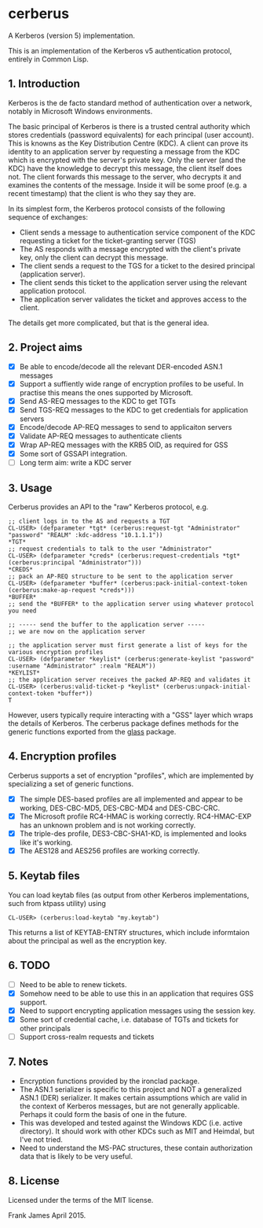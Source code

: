 # cerberus
A Kerberos (version 5) implementation.

This is an implementation of the Kerberos v5 authentication protocol, entirely in Common Lisp. 

## 1. Introduction
Kerberos is the de facto standard method of authentication over a network, notably in Microsoft Windows environments.

The basic principal of Kerberos is there is a trusted central authority which stores credentials (password equivalents)
for each principal (user account). This is knowns as the Key Distribution Centre (KDC). 
A client can prove its identity to an application server by requesting a message from the KDC 
which is encrypted with the server's private key. Only the server (and the KDC) have the knowledge to decrypt this message,
the client itself does not. The client forwards this message to the server, who decrypts it and examines 
the contents of the message. Inside it will be some proof (e.g. a recent timestamp) that the client is who they say they are. 

In its simplest form, the Kerberos protocol consists of the following sequence of exchanges:
* Client sends a message to authentication service component of the KDC requesting a ticket for the ticket-granting server (TGS)
* The AS responds with a message encrypted with the client's private key, only the client can decrypt this message.
* The client sends a request to the TGS for a ticket to the desired principal (application server).
* The client sends this ticket to the application server using the relevant application protocol. 
* The application server validates the ticket and approves access to the client.

The details get more complicated, but that is the general idea.

## 2. Project aims
- [x] Be able to encode/decode all the relevant DER-encoded ASN.1 messages 
- [x] Support a suffiently wide range of encryption profiles to be useful. In practise this means the ones supported by
Microsoft. 
- [x] Send AS-REQ messages to the KDC to get TGTs 
- [x] Send TGS-REQ messages to the KDC to get credentials for application servers
- [x] Encode/decode AP-REQ messages to send to applicaiton servers
- [x] Validate AP-REQ messages to authenticate clients
- [x] Wrap AP-REQ messages with the KRB5 OID, as required for GSS
- [x] Some sort of GSSAPI integration.
- [ ] Long term aim: write a KDC server

## 3. Usage

Cerberus provides an API to the "raw" Kerberos protocol, e.g.
```
;; client logs in to the AS and requests a TGT
CL-USER> (defparameter *tgt* (cerberus:request-tgt "Administrator" "password" "REALM" :kdc-address "10.1.1.1"))
*TGT*
;; request credentials to talk to the user "Administrator"
CL-USER> (defparameter *creds* (cerberus:request-credentials *tgt* (cerberus:principal "Administrator")))
*CREDS*
;; pack an AP-REQ structure to be sent to the application server
CL-USER> (defparameter *buffer* (cerberus:pack-initial-context-token (cerberus:make-ap-request *creds*)))
*BUFFER*
;; send the *BUFFER* to the application server using whatever protocol you need

;; ----- send the buffer to the application server -----
;; we are now on the application server

;; the application server must first generate a list of keys for the various encryption profiles
CL-USER> (defparameter *keylist* (cerberus:generate-keylist "password" :username "Administrator" :realm "REALM"))
*KEYLIST*
;; the application server receives the packed AP-REQ and validates it 
CL-USER> (cerberus:valid-ticket-p *keylist* (cerberus:unpack-initial-context-token *buffer*))
T

```

However, users typically require interacting with a "GSS" layer which wraps the details of Kerberos. The cerberus
package defines methods for the generic functions exported from the [glass](https://github.com/fjames86/glass) package. 

## 4. Encryption profiles
Cerberus supports a set of encryption "profiles", which are implemented by specializing a set of generic functions.

- [x] The simple DES-based profiles are all implemented and appear to be working, DES-CBC-MD5, DES-CBC-MD4 and DES-CBC-CRC.
- [x] The Microsoft profile RC4-HMAC is working correctly. RC4-HMAC-EXP has an unknown problem and is not working correctly.
- [x] The triple-des profile, DES3-CBC-SHA1-KD, is implemented and looks like it's working. 
- [x] The AES128 and AES256 profiles are working correctly.

## 5. Keytab files
You can load keytab files (as output from other Kerberos implementations, such from ktpass utility) using 
```
CL-USER> (cerberus:load-keytab "my.keytab")
```
This returns a list of KEYTAB-ENTRY structures, which include informtaion about the principal as well as the 
encryption key. 

## 6. TODO
- [ ] Need to be able to renew tickets.
- [x] Somehow need to be able to use this in an application that requires GSS support.
- [x] Need to support encrypting application messages using the session key.
- [x] Some sort of credential cache, i.e. database of TGTs and tickets for other principals
- [ ] Support cross-realm requests and tickets

## 7. Notes
* Encryption functions provided by the ironclad package.
* The ASN.1 serializer is specific to this project and NOT a generalized ASN.1 (DER) serializer. It makes certain assumptions which are valid
in the context of Kerberos messages, but are not generally applicable. Perhaps it could form the basis of one in the future.
* This was developed and tested against the Windows KDC (i.e. active directory). It should work with other KDCs such as MIT and Heimdal, 
but I've not tried.
* Need to understand the MS-PAC structures, these contain authorization data that is likely to be very useful. 

## 8. License
Licensed under the terms of the MIT license.

Frank James 
April 2015.

